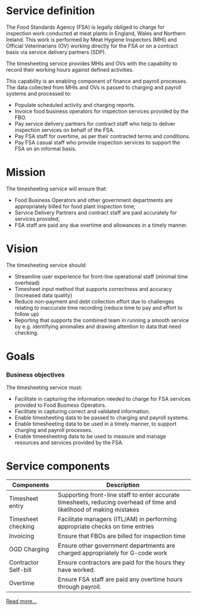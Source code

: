 # Service definition
The Food Standards Agency (FSA) is legally obliged to charge for inspection work conducted at meat plants in England, Wales and Northern Ireland. This work is performed by Meat Hygiene Inspectors (MHI) and Official Veterinarians (OV) working directly for the FSA or on a contract basis via service delivery partners (SDP).

The timesheeting service provides MHIs and OVs  with the capability to record their working hours against defined activities.

This capability is an enabling component of finance and payroll processes. The data collected from MHIs and OVs is passed to charging and payroll systems and processed to:

- Populate scheduled activity and charging reports.
- Invoice food business operators for inspection services provided by the FBO.
- Pay service delivery partners for contract staff who help to deliver inspection services on behalf of the FSA.
- Pay FSA staff for overtime, as per their contracted terms and conditions.
- Pay FSA casual staff who provide inspection services to support the FSA on an informal basis.



# Mission

The timesheeting service will ensure that:
- Food Business Operators and other government departments are appropriately billed for food plant inspection time;
- Service Delivery Partners and contract staff are paid accurately for services provided;
- FSA staff are paid any due overtime and allowances in a timely manner.

# Vision
The timesheeting service should:
- Streamline user experience for front-line operational staff (minimal time overhead)
- Timesheet input method that supports correctness and accuracy (increased data quality)
- Reduce non-payment and debt collection effort due to challenges relating to inaccurate time recording (reduce time to pay and effort to follow up)
- Reporting that supports the combined team in running a smooth service by e.g. identifying anomalies and drawing attention to data that need checking.

# Goals

### Business objectives
The timesheeting service must:
- Facilitate in capturing the information needed to charge for FSA services provided to Food Business Operators.
- Facilitate in capturing correct and validated information.
- Enable timesheeting data to be passed to charging and payroll systems.
- Enable timesheeting data to be used in a timely manner, to support charging and payroll processes.
- Enable timeesheeting data to be used to measure and manage resources and services provided by the FSA.

# Service components

| Components | Description |
| --- | --- |
| Timesheet entry | Supporting front-line staff to enter accurate timesheets, reducing overhead of time and likelihood of making mistakes |
| Timesheet checking | Facilitate managers (ITL/AM) in performing appropriate checks on time entries |
| Invoicing | Ensure that FBOs are billed for inspection time |
| OGD Charging | Ensure other government departments are charged appropriately for G-code work |
| Contractor Self-bill | Ensure contractors are paid for the hours they have worked. |
| Overtime | Ensure FSA staff are paid any overtime hours through payroll. |

[Read more...](service-process)